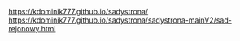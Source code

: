 https://kdominik777.github.io/sadystrona/
https://kdominik777.github.io/sadystrona/sadystrona-mainV2/sad-rejonowy.html
